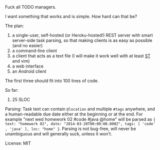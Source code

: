 Fuck all TODO managers.

I want something that works and is simple. How hard can that be?

The plan:

1. a single-user, self-hosted (or Heroku-hosted!) REST server with smart server-side task parsing, so that making clients is as easy as possible (and no easier)
2. a command-line client
3. a client that acts as a text file (I will make it work well with at least [ST](http://www.sublimetext.com/) and vim)
4. a web interface
5. an Android client

The first three should fit into 100 lines of code.

So far:

1. 25 SLOC

Parsing:
Task text can contain `@location` and multiple `#tags` anywhere, and a human-readable due date either at the beginning or at the end. For example "next wed homework 02 #code #java @home" will be parsed as `{ text: "homework 02", date: "2014-03-20T00:00:00.000Z", tags: [ 'code' , 'java' ], loc: "home" }`. Parsing is not bug-free, will never be unambiguous and will generally suck, unless it won't.

License: MIT
